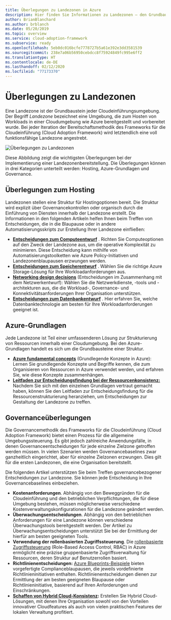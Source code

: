 ```yaml
---
title: Überlegungen zu Landezonen in Azure
description: Hier finden Sie Informationen zu Landezonen – den Grundbausteinen jeder Cloudeinführungsumgebung.
author: BrianBlanchard
ms.author: brblanch
ms.date: 05/20/2019
ms.topic: overview
ms.service: cloud-adoption-framework
ms.subservice: ready
ms.openlocfilehash: 5eb0dc016bcfe7778727b5a61e392e3dd3581539
ms.sourcegitcommit: 238e7a06b56950cebdcc8f75924849fc995e6ff2
ms.translationtype: HT
ms.contentlocale: de-DE
ms.lasthandoff: 02/12/2020
ms.locfileid: "77173370"
---
```

# <a name="landing-zone-considerations"></a>Überlegungen zu Landezonen

Eine Landezone ist der Grundbaustein jeder Cloudeinführungsumgebung. Der Begriff *Landezone* bezeichnet eine Umgebung, die zum Hosten von Workloads in einer Cloudumgebung wie Azure bereitgestellt und vorbereitet wurde. Bei jeder Iteration der Bereitschaftsmethodik des Frameworks für die Cloudeinführung (Cloud Adoption Framework) wird letztendlich eine voll funktionsfähige Landezone angestrebt.

![Überlegungen zu Landezonen](../../_images/ready/landing-zone-considerations.png)

Diese Abbildung zeigt die wichtigsten Überlegungen bei der Implementierung einer Landezonenbereitstellung. Die Überlegungen können in drei Kategorien unterteilt werden: Hosting, Azure-Grundlagen und Governance.

## <a name="hosting-considerations"></a>Überlegungen zum Hosting

Landezonen stellen eine Struktur für Hostingoptionen bereit. Die Struktur wird explizit über Governancekontrollen oder organisch durch die Einführung von Diensten innerhalb der Landezone erstellt. Die Informationen in den folgenden Artikeln helfen Ihnen beim Treffen von Entscheidungen, die in die Blaupause oder in andere Automatisierungsskripts zur Erstellung Ihrer Landezone einfließen:

- **[Entscheidungen zum Computeentwurf](./compute-options.md)** . Richten Sie Computeoptionen auf den Zweck der Landezone aus, um die operative Komplexität zu minimieren. Diese Entscheidung kann mithilfe von Automatisierungstoolketten wie Azure Policy-Initiativen und Landezonenblaupausen erzwungen werden.
- **[Entscheidungen zum Speicherentwurf](./storage-options.md)** . Wählen Sie die richtige Azure Storage-Lösung für Ihre Workloadanforderungen aus.
- **[Networking design decisions](./networking-options.md)** (Entscheidungen im Zusammenhang mit dem Netzwerkentwurf): Wählen Sie die Netzwerkdienste, -tools und -architekturen aus, die die Workload-, Governance- und Konnektivitätsanforderungen Ihrer Organisation unterstützen.
- **[Entscheidungen zum Datenbankentwurf](./data-options.md)** . Hier erfahren Sie, welche Datenbanktechnologie am besten für Ihre Workloadanforderungen geeignet ist.

## <a name="azure-fundamentals"></a>Azure-Grundlagen

Jede Landezone ist Teil einer umfassenderen Lösung zur Strukturierung von Ressourcen innerhalb einer Cloudumgebung. Bei den Azure-Grundlagen handelt es sich um die Grundbausteine einer Struktur.

- **[Azure fundamental concepts](./fundamental-concepts.md)** (Grundlegende Konzepte in Azure): Lernen Sie grundlegende Konzepte und Begriffe kennen, die zum Organisieren von Ressourcen in Azure verwendet werden, und erfahren Sie, wie diese Konzepte zusammenhängen.
- **[Leitfaden zur Entscheidungsfindung bei der Ressourcenkonsistenz:](../../decision-guides/resource-consistency/index.md)** Nachdem Sie sich mit den einzelnen Grundlagen vertraut gemacht haben, können Sie den Leitfaden zur Entscheidungsfindung für die Ressourcenstrukturierung heranziehen, um Entscheidungen zur Gestaltung der Landezone zu treffen.

## <a name="governance-considerations"></a>Governanceüberlegungen

Die Governancemethodik des Frameworks für die Cloudeinführung (Cloud Adoption Framework) bietet einen Prozess für die allgemeine Umgebungssteuerung. Es gibt jedoch zahlreiche Anwendungsfälle, in denen Governanceentscheidungen für jede einzelne Zielzone getroffen werden müssen. In vielen Szenarien werden Governancebaselines zwar ganzheitlich eingerichtet, aber für einzelne Zielzonen erzwungen. Dies gilt für die ersten Landezonen, die eine Organisation bereitstellt.

Die folgenden Artikel unterstützen Sie beim Treffen governancebezogener Entscheidungen zur Landezone. Sie können jede Entscheidung in Ihre Governancebaselines einbeziehen.

- **Kostenanforderungen**. Abhängig von den Beweggründen für die Cloudeinführung und den betrieblichen Verpflichtungen, die für diese Umgebung bestehen, müssen möglicherweise verschiedene Kostenverwaltungskonfigurationen für die Landezone geändert werden.
- **Überwachungsentscheidungen**. Abhängig von den betrieblichen Anforderungen für eine Landezone können verschiedene Überwachungstools bereitgestellt werden. Der Artikel zu Überwachungsentscheidungen unterstützt Sie bei der Ermittlung der hierfür am besten geeigneten Tools.
- **Verwendung der rollenbasierten Zugriffssteuerung**. Die [rollenbasierte Zugriffssteuerung](../considerations/roles.md) (Role-Based Access Control, RBAC) in Azure ermöglicht eine präzise gruppenbasierte Zugriffsverwaltung für Ressourcen, deren Struktur auf Benutzerrollen basiert.
- **Richtlinienentscheidungen:** [Azure Blueprints-Beispiele](https://docs.microsoft.com/azure/governance/blueprints/samples) bieten vorgefertigte Complianceblaupausen, die jeweils vordefinierte Richtlinieninitiativen enthalten. Richtlinienentscheidungen dienen zur Ermittlung der am besten geeigneten Blaupause oder Richtlinieninitiative, basierend auf Ihren Anforderungen und Einschränkungen.
- **[Schaffen von Hybrid Cloud-Konsistenz](./hybrid-consistency.md):** Erstellen Sie Hybrid Cloud-Lösungen, mit denen Ihre Organisation sowohl von den Vorteilen innovativer Cloudfeatures als auch von vielen praktischen Features der lokalen Verwaltung profitiert.
